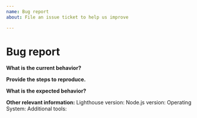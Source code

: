 ```yaml
---
name: Bug report
about: File an issue ticket to help us improve

---
```


<!-- Before creating an issue please make sure you are using the latest version. -->

# Bug report

**What is the current behavior?**


**Provide the steps to reproduce.**


**What is the expected behavior?**


**Other relevant information:**
Lighthouse version:
Node.js version:
Operating System:
Additional tools:
